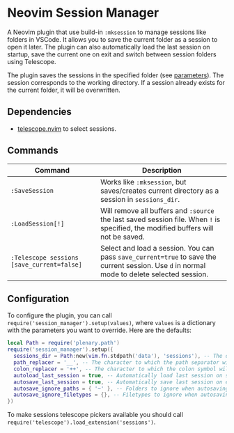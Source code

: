 # Neovim Session Manager

A Neovim plugin that use build-in `:mksession` to manage sessions like folders in VSCode. It allows you to save the current folder as a session to open it later. The plugin can also automatically load the last session on startup, save the current one on exit and switch between session folders using Telescope.

The plugin saves the sessions in the specified folder (see [parameters](#parameters)). The session corresponds to the working directory. If a session already exists for the current folder, it will be overwritten.

## Dependencies

- [telescope.nvim](https://github.com/nvim-telescope/telescope.nvim) to select sessions.

## Commands

| Command                                    | Description                                                                                                                                 |
| ------------------------------------------ | ------------------------------------------------------------------------------------------------------------------------------------------- |
| `:SaveSession`                             | Works like `:mksession`, but saves/creates current directory as a session in `sessions_dir`.                                                |
| `:LoadSession[!]`                          | Will remove all buffers and `:source` the last saved session file. When `!` is specified, the modified buffers will not be saved.           |
| `:Telescope sessions [save_current=false]` | Select and load a session. You can pass `save_current=true` to save the current session. Use `d` in normal mode to delete selected session. |

## Configuration

To configure the plugin, you can call `require('session_manager').setup(values)`, where `values` is a dictionary with the parameters you want to override. Here are the defaults:

```lua
local Path = require('plenary.path')
require('session_manager').setup({
  sessions_dir = Path:new(vim.fn.stdpath('data'), 'sessions'), -- The directory where the session files will be saved.
  path_replacer = '__', -- The character to which the path separator will be replaced for session files.
  colon_replacer = '++', -- The character to which the colon symbol will be replaced for session files.
  autoload_last_session = true, -- Automatically load last session on startup is started without arguments.
  autosave_last_session = true, -- Automatically save last session on exit.
  autosave_ignore_paths = { '~' }, -- Folders to ignore when autosaving a session.
  autosave_ignore_filetypes = {}, -- Filetypes to ignore when autosaving a session. This option is useful when using a start screen plugin, so an opened start screen only won't overwrite an existing session.
})
```

To make sessions telescope pickers available you should call `require('telescope').load_extension('sessions')`.
